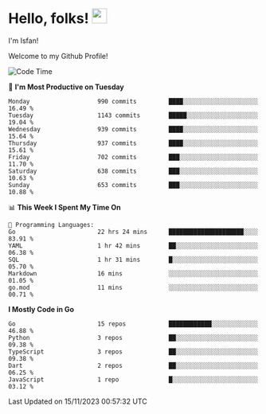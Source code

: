 # Hello, folks! <img src="https://raw.githubusercontent.com/MartinHeinz/MartinHeinz/master/wave.gif" width="30px" height="30px" />

I'm Isfan!

Welcome to my Github Profile!

<!--START_SECTION:waka-->
![Code Time](http://img.shields.io/badge/Code%20Time-3%2C061%20hrs%2017%20mins-blue)

📅 **I'm Most Productive on Tuesday** 

```text
Monday                   990 commits         ████░░░░░░░░░░░░░░░░░░░░░   16.49 % 
Tuesday                  1143 commits        █████░░░░░░░░░░░░░░░░░░░░   19.04 % 
Wednesday                939 commits         ████░░░░░░░░░░░░░░░░░░░░░   15.64 % 
Thursday                 937 commits         ████░░░░░░░░░░░░░░░░░░░░░   15.61 % 
Friday                   702 commits         ███░░░░░░░░░░░░░░░░░░░░░░   11.70 % 
Saturday                 638 commits         ███░░░░░░░░░░░░░░░░░░░░░░   10.63 % 
Sunday                   653 commits         ███░░░░░░░░░░░░░░░░░░░░░░   10.88 % 
```


📊 **This Week I Spent My Time On** 

```text
💬 Programming Languages: 
Go                       22 hrs 24 mins      █████████████████████░░░░   83.91 % 
YAML                     1 hr 42 mins        ██░░░░░░░░░░░░░░░░░░░░░░░   06.38 % 
SQL                      1 hr 31 mins        █░░░░░░░░░░░░░░░░░░░░░░░░   05.70 % 
Markdown                 16 mins             ░░░░░░░░░░░░░░░░░░░░░░░░░   01.05 % 
go.mod                   11 mins             ░░░░░░░░░░░░░░░░░░░░░░░░░   00.71 % 
```

**I Mostly Code in Go** 

```text
Go                       15 repos            ████████████░░░░░░░░░░░░░   46.88 % 
Python                   3 repos             ██░░░░░░░░░░░░░░░░░░░░░░░   09.38 % 
TypeScript               3 repos             ██░░░░░░░░░░░░░░░░░░░░░░░   09.38 % 
Dart                     2 repos             ██░░░░░░░░░░░░░░░░░░░░░░░   06.25 % 
JavaScript               1 repo              █░░░░░░░░░░░░░░░░░░░░░░░░   03.12 % 
```




 Last Updated on 15/11/2023 00:57:32 UTC
<!--END_SECTION:waka-->

<!--
**isfanazha/isfanazha** is a ✨ _special_ ✨ repository because its `README.md` (this file) appears on your GitHub profile.

Here are some ideas to get you started:

- 🔭 I’m currently working on ...
- 🌱 I’m currently learning ...
- 👯 I’m looking to collaborate on ...
- 🤔 I’m looking for help with ...
- 💬 Ask me about ...
- 📫 How to reach me: ...
- 😄 Pronouns: ...
- ⚡ Fun fact: ...
-->

